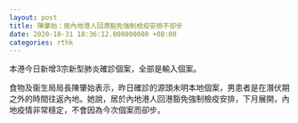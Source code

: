 ```yaml
---
layout: post
title: 陳肇始：居內地港人回港豁免強制檢疫安排不卻步
date: 2020-10-31 18:36:12.000000000 +08:00
categories: rthk
---
```


本港今日新增3宗新型肺炎確診個案，全部是輸入個案。

食物及衞生局局長陳肇始表示，昨日確診的源頭未明本地個案，男患者是在潛伏期之外的時間往返內地。她說，居於內地港人回港豁免強制檢疫安排，下月展開，內地疫情非常穩定，不會因為今次個案而卻步。

